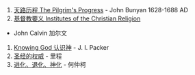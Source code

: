 1. [天路历程 The Pilgrim's Progress](PilgrimProgress.md) - 
 John Bunyan 1628-1688 AD
1. [基督教要义 Institutes of the Christian Religion](https://cmchurch.org/%E3%80%8A%E5%9F%BA%E7%9D%A3%E6%95%99%E8%A6%81%E4%B9%89%E3%80%8B%E5%8A%A0%E5%B0%94%E6%96%87/)
 - John Calvin 加尔文
1. [Knowing God 认识神](KnowingGod.md) - 
  J. I. Packer
1. [圣经的权威](AuthorityBible.md) - 里程
1. [进化、退化、神化](http://cclw.net/gospel/explore/Creation%20Vs%20Evolution/index.html) -
  何仲柯

